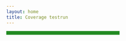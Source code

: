 ```yaml
---
layout: home
title: Coverage testrun
---
```

<hr width="60%" style="height: 10px; background-color: #228b22; border-radius: 0;" align="center">
<br><br
